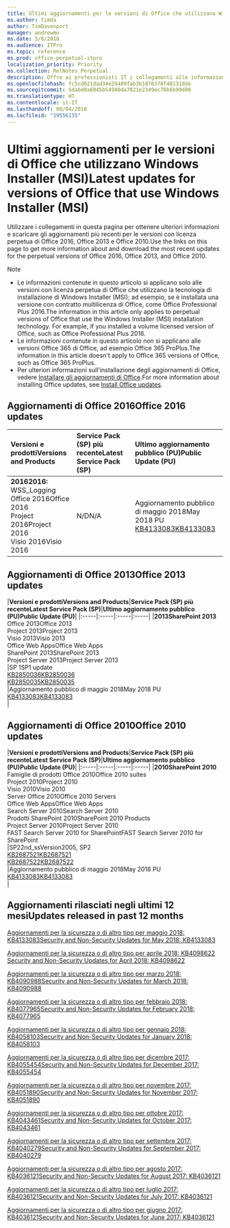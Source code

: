 ```yaml
---
title: Ultimi aggiornamenti per le versioni di Office che utilizzano Windows Installer (MSI)
ms.author: timda
author: TimDavenport
manager: andrewmo
ms.date: 5/8/2018
ms.audience: ITPro
ms.topic: reference
ms.prod: office-perpetual-itpro
localization_priority: Priority
ms.collection: RelNotes_Perpetual
description: Offre ai professionisti IT i collegamenti alle informazioni sugli aggiornamenti più recenti delle versioni con licenza perpetua di Office 2016, Office 2013 e Office 2010
ms.openlocfilehash: fc5cd021dad34e29489fab3b1876378f48131dde
ms.sourcegitcommit: 5dabd0a6045b54940da7821e2349ec78b6b99d00
ms.translationtype: HT
ms.contentlocale: it-IT
ms.lasthandoff: 06/04/2018
ms.locfileid: "19556135"
---
```

# <a name="latest-updates-for-versions-of-office-that-use-windows-installer-msi"></a><span data-ttu-id="5e039-103">Ultimi aggiornamenti per le versioni di Office che utilizzano Windows Installer (MSI)</span><span class="sxs-lookup"><span data-stu-id="5e039-103">Latest updates for versions of Office that use Windows Installer (MSI)</span></span>

<span data-ttu-id="5e039-104">Utilizzare i collegamenti in questa pagina per ottenere ulteriori informazioni e scaricare gli aggiornamenti più recenti per le versioni con licenza perpetua di Office 2016, Office 2013 e Office 2010.</span><span class="sxs-lookup"><span data-stu-id="5e039-104">Use the links on this page to get more information about and download the most recent updates for the perpetual versions of Office 2016, Office 2013, and Office 2010.</span></span>
  
 
> [!NOTE]
> - <span data-ttu-id="5e039-p101">Le informazioni contenute in questo articolo si applicano solo alle versioni con licenza perpetua di Office che utilizzano la tecnologia di installazione di Windows Installer (MSI); ad esempio, se è installata una versione con contratto multilicenza di Office, come Office Professional Plus 2016.</span><span class="sxs-lookup"><span data-stu-id="5e039-p101">The information in this article only applies to perpetual versions of Office that use the Windows Installer (MSI) installation technology. For example, if you installed a volume licensed version of Office, such as Office Professional Plus 2016.</span></span>
> - <span data-ttu-id="5e039-107">Le informazioni contenute in questo articolo non si applicano alle versioni Office 365 di Office, ad esempio Office 365 ProPlus.</span><span class="sxs-lookup"><span data-stu-id="5e039-107">The information in this article doesn't apply to Office 365 versions of Office, such as Office 365 ProPlus.</span></span>
> - <span data-ttu-id="5e039-108">Per ulteriori informazioni sull'installazione degli aggiornamenti di Office, vedere [Installare gli aggiornamenti di Office](https://support.office.com/article/2ab296f3-7f03-43a2-8e50-46de917611c5).</span><span class="sxs-lookup"><span data-stu-id="5e039-108">For more information about installing Office updates, see [Install Office updates](https://support.office.com/article/2ab296f3-7f03-43a2-8e50-46de917611c5).</span></span> 


## <a name="office-2016-updates"></a><span data-ttu-id="5e039-109">Aggiornamenti di Office 2016</span><span class="sxs-lookup"><span data-stu-id="5e039-109">Office 2016 updates</span></span>

|<span data-ttu-id="5e039-110">**Versioni e prodotti**</span><span class="sxs-lookup"><span data-stu-id="5e039-110">**Versions and Products**</span></span>|<span data-ttu-id="5e039-111">**Service Pack (SP) più recente**</span><span class="sxs-lookup"><span data-stu-id="5e039-111">**Latest Service Pack (SP)**</span></span>|<span data-ttu-id="5e039-112">**Ultimo aggiornamento pubblico (PU)**</span><span class="sxs-lookup"><span data-stu-id="5e039-112">**Public Update (PU)**</span></span>|
|:-----|:-----|:-----|
|<span data-ttu-id="5e039-113">**2016**</span><span class="sxs-lookup"><span data-stu-id="5e039-113">**2016:** WSS_Logging</span></span> <br/> <span data-ttu-id="5e039-114">Office 2016</span><span class="sxs-lookup"><span data-stu-id="5e039-114">Office 2016</span></span>  <br/> <span data-ttu-id="5e039-115">Project 2016</span><span class="sxs-lookup"><span data-stu-id="5e039-115">Project 2016</span></span>  <br/> <span data-ttu-id="5e039-116">Visio 2016</span><span class="sxs-lookup"><span data-stu-id="5e039-116">Visio 2016</span></span>  <br/> |<span data-ttu-id="5e039-117">N/D</span><span class="sxs-lookup"><span data-stu-id="5e039-117">N/A</span></span>  <br/> |<span data-ttu-id="5e039-118">Aggiornamento pubblico di maggio 2018</span><span class="sxs-lookup"><span data-stu-id="5e039-118">May 2018 PU</span></span>  <br/> [<span data-ttu-id="5e039-119">KB4133083</span><span class="sxs-lookup"><span data-stu-id="5e039-119">KB4133083</span></span>](https://support.microsoft.com/it-IT/help/4133083) <br/> |
   
## <a name="office-2013-updates"></a><span data-ttu-id="5e039-120">Aggiornamenti di Office 2013</span><span class="sxs-lookup"><span data-stu-id="5e039-120">Office 2013 updates</span></span>

|<span data-ttu-id="5e039-121">**Versioni e prodotti**</span><span class="sxs-lookup"><span data-stu-id="5e039-121">**Versions and Products**</span></span>|<span data-ttu-id="5e039-122">**Service Pack (SP) più recente**</span><span class="sxs-lookup"><span data-stu-id="5e039-122">**Latest Service Pack (SP)**</span></span>|<span data-ttu-id="5e039-123">**Ultimo aggiornamento pubblico (PU)**</span><span class="sxs-lookup"><span data-stu-id="5e039-123">**Public Update (PU)**</span></span>|
|:-----|:-----|:-----|:-----|
|<span data-ttu-id="5e039-124">**2013**</span><span class="sxs-lookup"><span data-stu-id="5e039-124">**SharePoint 2013**</span></span> <br/> <span data-ttu-id="5e039-125">Office 2013</span><span class="sxs-lookup"><span data-stu-id="5e039-125">Office 2013</span></span>  <br/> <span data-ttu-id="5e039-126">Project 2013</span><span class="sxs-lookup"><span data-stu-id="5e039-126">Project 2013</span></span>  <br/> <span data-ttu-id="5e039-127">Visio 2013</span><span class="sxs-lookup"><span data-stu-id="5e039-127">Visio 2013</span></span>  <br/> <span data-ttu-id="5e039-128">Office Web Apps</span><span class="sxs-lookup"><span data-stu-id="5e039-128">Office Web Apps</span></span>  <br/> <span data-ttu-id="5e039-129">SharePoint 2013</span><span class="sxs-lookup"><span data-stu-id="5e039-129">SharePoint 2013</span></span>  <br/> <span data-ttu-id="5e039-130">Project Server 2013</span><span class="sxs-lookup"><span data-stu-id="5e039-130">Project Server 2013</span></span>  <br/> |<span data-ttu-id="5e039-131">SP 1</span><span class="sxs-lookup"><span data-stu-id="5e039-131">SP1 update</span></span> <br/> [<span data-ttu-id="5e039-132">KB2850036</span><span class="sxs-lookup"><span data-stu-id="5e039-132">KB2850036</span></span>](https://support.microsoft.com/kb/2850036) <br/>[<span data-ttu-id="5e039-133">KB2850035</span><span class="sxs-lookup"><span data-stu-id="5e039-133">KB2850035</span></span>](https://support.microsoft.com/kb/2850035) <br/> |<span data-ttu-id="5e039-134">Aggiornamento pubblico di maggio 2018</span><span class="sxs-lookup"><span data-stu-id="5e039-134">May 2018 PU</span></span>  <br/> [<span data-ttu-id="5e039-135">KB4133083</span><span class="sxs-lookup"><span data-stu-id="5e039-135">KB4133083</span></span>](https://support.microsoft.com/it-IT/help/4133083) <br/> |
   
## <a name="office-2010-updates"></a><span data-ttu-id="5e039-136">Aggiornamenti di Office 2010</span><span class="sxs-lookup"><span data-stu-id="5e039-136">Office 2010 updates</span></span>

|<span data-ttu-id="5e039-137">**Versioni e prodotti**</span><span class="sxs-lookup"><span data-stu-id="5e039-137">**Versions and Products**</span></span>|<span data-ttu-id="5e039-138">**Service Pack (SP) più recente**</span><span class="sxs-lookup"><span data-stu-id="5e039-138">**Latest Service Pack (SP)**</span></span>|<span data-ttu-id="5e039-139">**Ultimo aggiornamento pubblico (PU)**</span><span class="sxs-lookup"><span data-stu-id="5e039-139">**Public Update (PU)**</span></span>|
|:-----|:-----|:-----|:-----|
|<span data-ttu-id="5e039-140">**2010**</span><span class="sxs-lookup"><span data-stu-id="5e039-140">**SharePoint 2010**</span></span> <br/> <span data-ttu-id="5e039-141">Famiglie di prodotti Office 2010</span><span class="sxs-lookup"><span data-stu-id="5e039-141">Office 2010 suites</span></span>  <br/> <span data-ttu-id="5e039-142">Project 2010</span><span class="sxs-lookup"><span data-stu-id="5e039-142">Project 2010</span></span>  <br/> <span data-ttu-id="5e039-143">Visio 2010</span><span class="sxs-lookup"><span data-stu-id="5e039-143">Visio 2010</span></span>  <br/> <span data-ttu-id="5e039-144">Server Office 2010</span><span class="sxs-lookup"><span data-stu-id="5e039-144">Office 2010 Servers</span></span>  <br/> <span data-ttu-id="5e039-145">Office Web Apps</span><span class="sxs-lookup"><span data-stu-id="5e039-145">Office Web Apps</span></span>  <br/> <span data-ttu-id="5e039-146">Search Server 2010</span><span class="sxs-lookup"><span data-stu-id="5e039-146">Search Server 2010</span></span>  <br/> <span data-ttu-id="5e039-147">Prodotti SharePoint 2010</span><span class="sxs-lookup"><span data-stu-id="5e039-147">SharePoint 2010 Products</span></span>  <br/> <span data-ttu-id="5e039-148">Project Server 2010</span><span class="sxs-lookup"><span data-stu-id="5e039-148">Project Server 2010</span></span>  <br/> <span data-ttu-id="5e039-149">FAST Search Server 2010 for SharePoint</span><span class="sxs-lookup"><span data-stu-id="5e039-149">FAST Search Server 2010 for SharePoint</span></span>  <br/> |<span data-ttu-id="5e039-150">SP2</span><span class="sxs-lookup"><span data-stu-id="5e039-150">2nd_ssVersion2005, SP2</span></span> <br/>[<span data-ttu-id="5e039-151">KB2687521</span><span class="sxs-lookup"><span data-stu-id="5e039-151">KB2687521</span></span>](https://support.microsoft.com/kb/2687521) <br/> [<span data-ttu-id="5e039-152">KB2687522</span><span class="sxs-lookup"><span data-stu-id="5e039-152">KB2687522</span></span>](https://support.microsoft.com/kb/2687522) <br/> |<span data-ttu-id="5e039-153">Aggiornamento pubblico di maggio 2018</span><span class="sxs-lookup"><span data-stu-id="5e039-153">May 2018 PU</span></span> <br/>[<span data-ttu-id="5e039-154">KB4133083</span><span class="sxs-lookup"><span data-stu-id="5e039-154">KB4133083</span></span>](https://support.microsoft.com/it-IT/help/4133083) <br/>|
   

   
## <a name="updates-released-in-past-12-months"></a><span data-ttu-id="5e039-155">Aggiornamenti rilasciati negli ultimi 12 mesi</span><span class="sxs-lookup"><span data-stu-id="5e039-155">Updates released in past 12 months</span></span>

[<span data-ttu-id="5e039-156">Aggiornamenti per la sicurezza o di altro tipo per maggio 2018: KB4133083</span><span class="sxs-lookup"><span data-stu-id="5e039-156">Security and Non-Security Updates for May 2018: KB4133083 </span></span>](https://support.microsoft.com/it-IT/help/4133083)
  
[<span data-ttu-id="5e039-157">Aggiornamenti per la sicurezza o di altro tipo per aprile 2018: KB4098622 </span><span class="sxs-lookup"><span data-stu-id="5e039-157">Security and Non-Security Updates for April 2018: KB4098622</span></span>](https://support.microsoft.com/it-IT/help/4098622) 
  
[<span data-ttu-id="5e039-158">Aggiornamenti per la sicurezza o di altro tipo per marzo 2018: KB4090988</span><span class="sxs-lookup"><span data-stu-id="5e039-158">Security and Non-Security Updates for March 2018: KB4090988</span></span>](https://support.microsoft.com/it-IT/help/4090988)  
  
[<span data-ttu-id="5e039-159">Aggiornamenti per la sicurezza o di altro tipo per febbraio 2018: KB4077965</span><span class="sxs-lookup"><span data-stu-id="5e039-159">Security and Non-Security Updates for February 2018: KB4077965</span></span>](https://support.microsoft.com/help/4077965)  
  
[<span data-ttu-id="5e039-160">Aggiornamenti per la sicurezza o di altro tipo per gennaio 2018: KB4058103</span><span class="sxs-lookup"><span data-stu-id="5e039-160">Security and Non-Security Updates for January 2018: KB4058103</span></span>](https://support.microsoft.com/help/4058103)   
  
[<span data-ttu-id="5e039-161">Aggiornamenti per la sicurezza o di altro tipo per dicembre 2017: KB4055454</span><span class="sxs-lookup"><span data-stu-id="5e039-161">Security and Non-Security Updates for December 2017: KB4055454</span></span>](https://support.microsoft.com/help/4055454)   
  
[<span data-ttu-id="5e039-162">Aggiornamenti per la sicurezza o di altro tipo per novembre 2017: KB4051890</span><span class="sxs-lookup"><span data-stu-id="5e039-162">Security and Non-Security Updates for November 2017: KB4051890</span></span>](https://support.microsoft.com/help/4051890)   
  
[<span data-ttu-id="5e039-163">Aggiornamenti per la sicurezza o di altro tipo per ottobre 2017: KB4043461</span><span class="sxs-lookup"><span data-stu-id="5e039-163">Security and Non-Security Updates for October 2017: KB4043461</span></span>](https://support.microsoft.com/help/4043461)   
  
[<span data-ttu-id="5e039-164">Aggiornamenti per la sicurezza o di altro tipo per settembre 2017: KB4040279</span><span class="sxs-lookup"><span data-stu-id="5e039-164">Security and Non-Security Updates for September 2017: KB4040279</span></span>](https://support.microsoft.com/help/4040279)   
  
[<span data-ttu-id="5e039-165">Aggiornamenti per la sicurezza o di altro tipo per agosto 2017: KB4036121</span><span class="sxs-lookup"><span data-stu-id="5e039-165">Security and Non-Security Updates for August 2017: KB4036121</span></span>](https://support.microsoft.com/help/4036121)   
  
[<span data-ttu-id="5e039-166">Aggiornamenti per la sicurezza o di altro tipo per luglio 2017: KB4036121</span><span class="sxs-lookup"><span data-stu-id="5e039-166">Security and Non-Security Updates for July 2017: KB4036121</span></span>](https://support.microsoft.com/help/4033107)   
  
[<span data-ttu-id="5e039-167">Aggiornamenti per la sicurezza o di altro tipo per giugno 2017: KB4036121</span><span class="sxs-lookup"><span data-stu-id="5e039-167">Security and Non-Security Updates for June 2017: KB4036121</span></span>](https://support.microsoft.com/help/4023935)   
  
